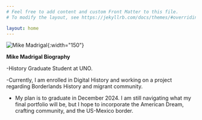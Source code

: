 ```yaml
---
# Feel free to add content and custom Front Matter to this file.
# To modify the layout, see https://jekyllrb.com/docs/themes/#overriding-theme-defaults

layout: home
---
```

![Mike Madrigal]({{site.baseurl}}/assets/Mike.jpg){:width="150"}

**Mike Madrigal Biography**

-History Graduate Student at UNO.

-Currently, I am enrolled in Digital History and working on a project regarding Borderlands History and migrant community.

- My plan is to graduate in December 2024. I am still navigating what my final portfolio will be, but I hope to incorporate the American Dream, crafting community, and the US-Mexico border.
